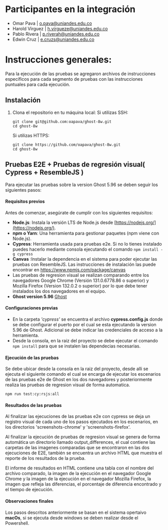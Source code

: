 # Participantes en la integración
- Omar Pava | o.pava@uniandes.edu.co
- Harold Virguez | h.virgueze@uniandes.edu.co
- Pablo Rivera | p.riverah@uniandes.edu.co
- Edwin Cruz | e.cruzs@uniandes.edu.co

# Instrucciones generales:

Para la ejecución de las pruebas se agregaron archivos de instrucciones específicos para cada segmento de pruebas con las instrucciones puntuales para cada ejecución. 

## Instalación
1. Clona el repositorio en tu máquina local:
   Si utilizas SSH:
   ```
   git clone git@github.com:oapava/ghost-8w.git
   cd ghost-8w
   ```
   Si utilizas HTTPS:
   ```
   git clone https://github.com/oapava/ghost-8w.git
   cd ghost-8w
   ```

## Pruebas E2E + Pruebas de regresión visual( Cypress + ResembleJS ) 
Para ejecutar las pruebas sobre la version Ghost 5.96 se deben seguir los siguientes pasos:

#### Requisitos previos
Antes de comenzar, asegúrate de cumplir con los siguientes requisitos:

* **Node.js**: Instala la versión LTS de Node.js desde [https://nodejs.org/](https://nodejs.org/).
* **npm o Yarn**: Una herramienta para gestionar paquetes (npm viene con Node.js).
* **Cypress**: Herramienta usada para pruebas e2e. Si no lo tienes instalado puedes hacerlo mediante consola ejecutando el comando `npm install -g cypress`
* **Canvas** :Instalar la dependencia en el sistema para poder ejecutar las pruebas con ResembleJS. Las instrucciones de instalación las puede encontrar en https://www.npmjs.com/package/canvas
* Las pruebas de regresion visual se realizan comparando entre los navegadores Google Chrome (Versión 131.0.6778.86 o superior) y Mozilla Firefox (Version 132.0.2 o superior) por lo que debe tener instalados los dos navegadores en el equipo.
* **Ghost version 5.96** [Ghost](https://ghost.org/docs/install/)

#### Configuraciones previas
* En la carpeta *'cypress'* se encuentra el archivo **cypress.config.js** donde se debe configurar el puerto por el cual se esta ejecutando la version 5.96 de Ghost. Adicional se debe indicar las credenciales de acceso a la herramienta.
* Desde la consola, en la raiz del proyecto se debe ejecutar el comando `npm install` para que se instalen las dependecias necesarias.

#### Ejecución de las pruebas

Se debe ubicar desde la consola en la raiz del proyecto, desde alli se ejecuta el siguiente comando el cual se encarga de ejecutar los escenarios de las pruebas e2e de Ghost en los dos navegadores y posteriormente realiza las pruebas de regresion visual de forma automatica. 

```
npm run test:cy:rsjs:all
```

#### Resultados de las pruebas
Al finalizar las ejecuciones de las pruebas e2e con cypress se deja un registro visual de cada uno de los pasos ejecutados en los escenarios, en los directorios 'screenshots-chrome' y 'screenshots-firefox'.

Al finalizar la ejecución de pruebas de regresion visual se genera de forma automática un directorio llamado output_differences, el cual contiene las carpetas de las imagenes comparadas que se encontraron en las dos ejecuciones de E2E, también se encuentra un archivo HTML que muestra el reporte de los resultados de la prueba.

El informe de resultados en HTML contiene una tabla con el nombre del archivo comparado, la imagen de la ejecución en el navegador Google Chrome y la imagen de la ejecución en el navegador Mozilla Firefox, la imagen que refleja las diferencias, el porcentaje de diferencia encontrado y el tiempo de ejecución.

#### Observaciones finales
Los pasos descritos anteriormente se basan en el sistema opertaivo **macOs**, si se ejecuta desde windows se deben realizar desde el Powershell.
